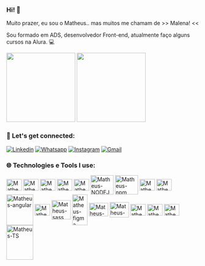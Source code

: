 ### Hi! 🤙

Muito prazer, eu sou o Matheus.. mas muitos me chamam de  >> Malena! << 

Sou formado em ADS, desenvolvedor Front-end, atualmente faço alguns cursos na Alura. 💻 

<div>
  <img height="180em" src="https://github-readme-stats.vercel.app/api?username=matheusmalena&show_icons=true&theme=tokyonight" />
  <img height="180em" src="https://github-readme-stats.vercel.app/api/top-langs/?username=matheusmalena&layout=compact&theme=tokyonight" />
</div>

### 🤍 Let's get connected:

[![Linkedin](https://img.shields.io/badge/LinkedIn-0077B5?style=for-the-badge&logo=linkedin&logoColor=white)](https://www.linkedin.com/in/matheusmalena/)
[![Whatsapp](https://img.shields.io/badge/WhatsApp-25D366?style=for-the-badge&logo=whatsapp&logoColor=white)](https://wa.me/5513996958183)
[![Instagram](https://img.shields.io/badge/Instagram-E4405F?style=for-the-badge&logo=instagram&logoColor=white)](https://www.instagram.com/eaemalena)
[![Gmail](https://img.shields.io/badge/Gmail-D14836?style=for-the-badge&logo=gmail&logoColor=white)](https://mailto:matheusmalena28@gmail.com)

### 🌐 Technologies e Tools I use:

<div>
<img align="center" alt="Matheus-HTML" height="30" width="40" src="https://cdn.jsdelivr.net/gh/devicons/devicon/icons/html5/html5-original.svg" />
<img align="center" alt="Matheus-CSS" height="30" width="40" src="https://cdn.jsdelivr.net/gh/devicons/devicon/icons/css3/css3-original.svg" />
<img align="center" alt="Matheus-VUE" height="30" width="40" src="https://cdn.jsdelivr.net/gh/devicons/devicon/icons/vuejs/vuejs-original-wordmark.svg" />
<img align="center" alt="Matheus-BOOTSTRAP" height="30" width="40" src="https://cdn.jsdelivr.net/gh/devicons/devicon@latest/icons/bootstrap/bootstrap-original-wordmark.svg" />
<img align="center" alt="Matheus-JS" height="30" width="40" src="https://cdn.jsdelivr.net/gh/devicons/devicon/icons/javascript/javascript-original.svg" />
<img align="center" alt="Matheus-NODEJS" height="50" width="60" src="https://cdn.jsdelivr.net/gh/devicons/devicon@latest/icons/nodejs/nodejs-original-wordmark.svg" />
<img align="center" alt="Matheus-npm" height="50" width="60" src="https://cdn.jsdelivr.net/gh/devicons/devicon@latest/icons/npm/npm-original-wordmark.svg" />
<img align="center" alt="Matheus-linux" height="30" width="40" src="https://cdn.jsdelivr.net/gh/devicons/devicon@latest/icons/linux/linux-original.svg" />
<img align="center" alt="Matheus-TS" height="30" width="40" src="https://cdn.jsdelivr.net/gh/devicons/devicon/icons/typescript/typescript-plain.svg" />
<img align="center" alt="Matheus-angular" height="80" width="70"  src="https://cdn.jsdelivr.net/gh/devicons/devicon@latest/icons/angular/angular-original-wordmark.svg" />
<img align="center" alt="Matheus-figma" height="30" width="40" src="https://cdn.jsdelivr.net/gh/devicons/devicon@latest/icons/figma/figma-original.svg" />
<img align="center" alt="Matheus-sass" height="50" width="50"   src="https://cdn.jsdelivr.net/gh/devicons/devicon@latest/icons/sass/sass-original.svg" />
<img align="center" alt="Matheus-figma" height="80" width="40" src="https://cdn.jsdelivr.net/gh/devicons/devicon@latest/icons/git/git-original-wordmark.svg" />
<img align="center" alt="Matheus-jira" height="35" width="50"  src="https://cdn.jsdelivr.net/gh/devicons/devicon@latest/icons/jira/jira-original-wordmark.svg" />
<img align="center" alt="Matheus-TS" height="40" width="50" src="https://cdn.jsdelivr.net/gh/devicons/devicon@latest/icons/postgresql/postgresql-original-wordmark.svg" />
<img align="center" alt="Matheus-TS" height="30" width="40"   src="https://cdn.jsdelivr.net/gh/devicons/devicon@latest/icons/dbeaver/dbeaver-original.svg" />
<img align="center" alt="Matheus-TS" height="30" width="40" src="https://cdn.jsdelivr.net/gh/devicons/devicon@latest/icons/vscode/vscode-original.svg" />
<img align="center" alt="Matheus-TS" height="30" width="40" src="https://cdn.jsdelivr.net/gh/devicons/devicon@latest/icons/notion/notion-original.svg" />
<img align="center" alt="Matheus-TS" height="90" width="70" src="https://cdn.jsdelivr.net/gh/devicons/devicon@latest/icons/postman/postman-original-wordmark.svg" />

          
</div>
